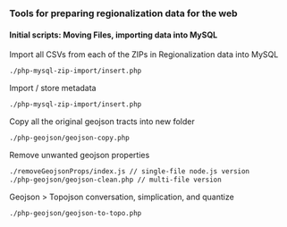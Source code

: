 
### Tools for preparing regionalization data for the web

#### Initial scripts: Moving Files, importing data into MySQL

Import all CSVs from each of the ZIPs in Regionalization data into MySQL
```sh
./php-mysql-zip-import/insert.php
```

Import / store metadata
```sh
./php-mysql-zip-import/insert.php
```

Copy all the original geojson tracts into new folder
```sh
./php-geojson/geojson-copy.php
```



Remove unwanted geojson properties
```sh
./removeGeojsonProps/index.js // single-file node.js version
./php-geojson/geojson-clean.php // multi-file version
```

Geojson > Topojson conversation, simplication, and quantize
```sh
./php-geojson/geojson-to-topo.php
```
